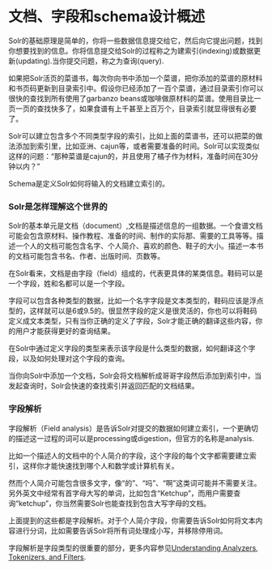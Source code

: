 # 文档、字段和schema设计概述 #
Solr的基础原理是简单的，你将一些数据信息提交给它，然后向它提出问题，找到你想要找到的信息。你将信息提交给Solr的过程称之为建索引(indexing)或数据更新(updating).当你提交问题，称之为查询(query).

如果把Solr活页的菜谱书，每次你向书中添加一个菜谱，把你添加的菜谱的原材料和书页码更新到目录索引中。假设你已经添加了一百个菜谱，通过目录索引你可以很快的查找到所有使用了garbanzo beans或咖啡做原材料的菜谱。使用目录比一页一页的查找快多了，如果食谱有上千甚至上百万个，目录索引就显得很有必要了。

Solr可以建立包含多个不同类型字段的索引，比如上面的菜谱书，还可以把菜的做法添加到索引里，比如亚洲、cajun等，或者需要准备的时间。Solr可以实现类似这样的问题：“那种菜谱是cajun的，并且使用了橘子作为材料，准备时间在30分钟以内？”

Schema是定义Solr如何将输入的文档建立索引的。

### Solr是怎样理解这个世界的 ###
Solr的基本单元是文档（document）,文档是描述信息的一组数据。一个食谱文档可能会包含原材料、操作教程、准备的时间、制作的实际那、需要的工具等等。描述一个人的文档可能包含名字、个人简介、喜欢的颜色、鞋子的大小。描述一本书的文档可能包含书名、作者、出版时间、页数等。

在Solr看来，文档是由字段（field）组成的，代表更具体的某类信息。鞋码可以是一个字段，姓和名都可以是一个字段。

字段可以包含各种类型的数据，比如一个名字字段是文本类型的，鞋码应该是浮点型的，这样就可以是6或9.5的。很显然字段的定义是很灵活的，你也可以将鞋码定义成文本类型，只有当你正确的定义了字段，Solr才能正确的翻译这些内容，你的用户才能获得更好的查询结果。

在Solr中通过定义字段的类型来表示该字段是什么类型的数据，如何翻译这个字段，以及如何处理对这个字段的查询。

当你向Solr中添加一个文档，Solr会将文档解析成哥哥字段然后添加到索引中，当发起查询时，Solr会快速的查找索引并返回匹配的文档结果。

### 字段解析 ###
字段解析（Field analysis）是告诉Solr对提交的数据如何建立索引，一个更确切的描述这一过程的词可以是processing或digestion，但官方的名称是analysis.

比如一个描述人的文档中的个人简介的字段，这个字段的每个文字都需要建立索引，这样你才能快速找到哪个人和数学或计算机有关。

然而个人简介可能包含很多文字，像“的”、“吗”、“啊”这类词可能并不需要关注。另外英文中经常有首字母大写的单词，比如包含“Ketchup”，而用户需要查询“ketchup”，你当然需要Solr也能查找到包含大写字母的文档。

上面提到的这些都是字段解析。对于个人简介字段，你需要告诉Solr如何将文本内容进行分词，比如需要告诉Solr将所有词处理成小写，并移除停用词。

字段解析是字段类型的很重要的部分，更多内容参见[Understanding Analyzers, Tokenizers, and Filters]().
